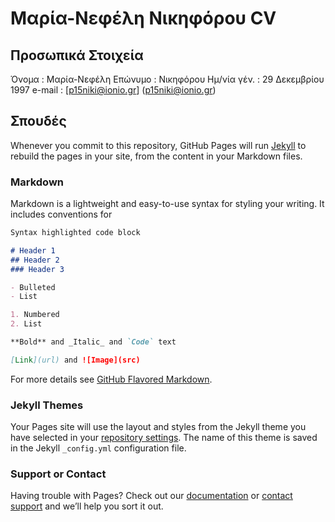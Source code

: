 # Μαρία-Νεφέλη Νικηφόρου CV

## Προσωπικά Στοιχεία
Όνομα       : Μαρία-Νεφέλη
Επώνυμο     : Νικηφόρου
Ημ/νία γέν. : 29 Δεκεμβρίου 1997
e-mail      : [p15niki@ionio.gr] (p15niki@ionio.gr)

## Σπουδές
Whenever you commit to this repository, GitHub Pages will run [Jekyll](https://jekyllrb.com/) to rebuild the pages in your site, from the content in your Markdown files.

### Markdown

Markdown is a lightweight and easy-to-use syntax for styling your writing. It includes conventions for

```markdown
Syntax highlighted code block

# Header 1
## Header 2
### Header 3

- Bulleted
- List

1. Numbered
2. List

**Bold** and _Italic_ and `Code` text

[Link](url) and ![Image](src)
```

For more details see [GitHub Flavored Markdown](https://guides.github.com/features/mastering-markdown/).

### Jekyll Themes

Your Pages site will use the layout and styles from the Jekyll theme you have selected in your [repository settings](https://github.com/nefelinikiforou/cv/settings). The name of this theme is saved in the Jekyll `_config.yml` configuration file.

### Support or Contact

Having trouble with Pages? Check out our [documentation](https://help.github.com/categories/github-pages-basics/) or [contact support](https://github.com/contact) and we’ll help you sort it out.
